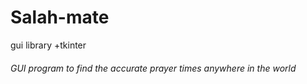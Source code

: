 # Salah-mate

gui library 
+tkinter

###### GUI program to find the accurate prayer times anywhere in the world
